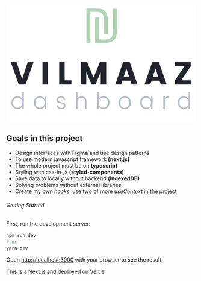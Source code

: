 <p align="center">
  <a href="https://dashboard-vilmaaz.vercel.app/">
    <img src="./public/vilmaaz_logo.svg">
  </a>
</p>

## Goals in this project

- Design interfaces with **Figma** and use design patterns
- To use modern javascript framework **(next.js)**
- The whole project must be on **typescript**
- Styling with css-in-js **(styled-components)**
- Save data to locally without backend **(indexedDB)**
- Solving problems without external libraries
- Create my own _hooks_, use two of more _useContext_ in the project

###### Getting Started

First, run the development server:

```bash
npm run dev
# or
yarn dev
```

Open [http://localhost:3000](http://localhost:3000) with your browser to see the result.

This is a [Next.js](https://nextjs.org/) and deployed on Vercel
